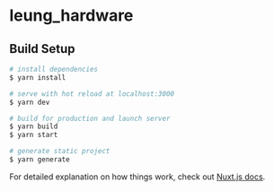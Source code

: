 # leung_hardware

## Build Setup

```bash
# install dependencies
$ yarn install

# serve with hot reload at localhost:3000
$ yarn dev

# build for production and launch server
$ yarn build
$ yarn start

# generate static project
$ yarn generate
```




For detailed explanation on how things work, check out [Nuxt.js docs](https://nuxtjs.org).
